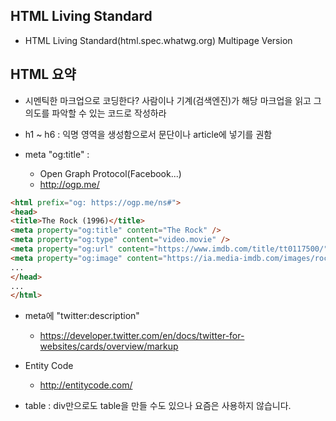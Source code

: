 ## HTML Living Standard
* HTML Living Standard(html.spec.whatwg.org) Multipage Version

## HTML 요약

* 시멘틱한 마크업으로 코딩한다? 사람이나 기계(검색엔진)가 해당 마크업을 읽고 그 의도를 파악할 수 있는 코드로 작성하라

* h1 ~ h6 : 익명 영역을 생성함으로서 문단이나 article에 넣기를 권함

* meta "og:title" :
    * Open Graph Protocol(Facebook...)
    * http://ogp.me/

```HTML
<html prefix="og: https://ogp.me/ns#">
<head>
<title>The Rock (1996)</title>
<meta property="og:title" content="The Rock" />
<meta property="og:type" content="video.movie" />
<meta property="og:url" content="https://www.imdb.com/title/tt0117500/" />
<meta property="og:image" content="https://ia.media-imdb.com/images/rock.jpg" />
...
</head>
...
</html>
```

* meta에 "twitter:description"
    * https://developer.twitter.com/en/docs/twitter-for-websites/cards/overview/markup


* Entity Code
    * http://entitycode.com/

* table : div만으로도 table을 만들 수도 있으나 요즘은 사용하지 않습니다.


